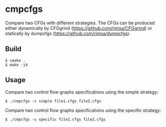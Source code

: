 # cmpcfgs

Compare two CFGs with different strategies.
The CFGs can be produced either dynamically by CFGgrind (https://github.com/rimsa/CFGgrind)
or statically by dumpcfgs (https://github.com/rimsa/dumpcfgs).

## Build

    $ cmake .
    $ make -j4

## Usage

Compare two control flow graphs specifications using the simple strategy:

    $ ./cmpcfgs -s simple file1.cfgs file2.cfgs 

Compare two control flow graphs specifications using the specific strategy:

    $ ./cmpcfgs -s specific file1.cfgs file2.cfgs 
